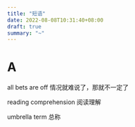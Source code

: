 ```yaml
---
title: "短语"
date: 2022-08-08T10:31:40+08:00
draft: true
summary: "~"
---
```


# A

all bets are off 情况就难说了，那就不一定了

reading comprehension 阅读理解

umbrella term 总称
